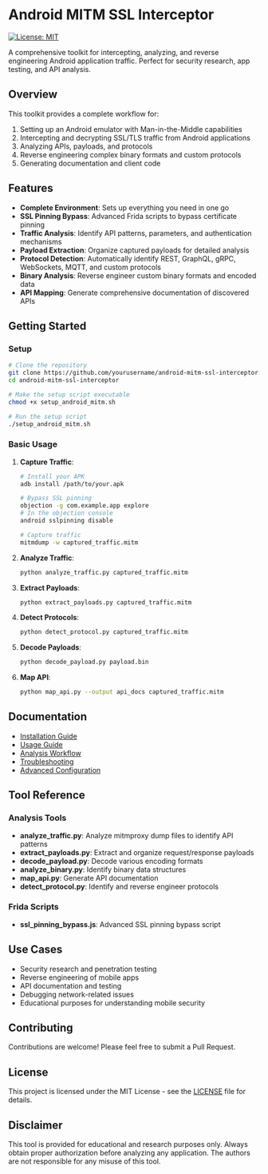 # Android MITM SSL Interceptor

[![License: MIT](https://img.shields.io/badge/License-MIT-yellow.svg)](https://opensource.org/licenses/MIT)

A comprehensive toolkit for intercepting, analyzing, and reverse engineering Android application traffic. Perfect for security research, app testing, and API analysis.

## Overview

This toolkit provides a complete workflow for:

1. Setting up an Android emulator with Man-in-the-Middle capabilities
2. Intercepting and decrypting SSL/TLS traffic from Android applications
3. Analyzing APIs, payloads, and protocols
4. Reverse engineering complex binary formats and custom protocols
5. Generating documentation and client code

## Features

- **Complete Environment**: Sets up everything you need in one go
- **SSL Pinning Bypass**: Advanced Frida scripts to bypass certificate pinning
- **Traffic Analysis**: Identify API patterns, parameters, and authentication mechanisms
- **Payload Extraction**: Organize captured payloads for detailed analysis
- **Protocol Detection**: Automatically identify REST, GraphQL, gRPC, WebSockets, MQTT, and custom protocols
- **Binary Analysis**: Reverse engineer custom binary formats and encoded data
- **API Mapping**: Generate comprehensive documentation of discovered APIs

## Getting Started

### Setup

```bash
# Clone the repository
git clone https://github.com/yourusername/android-mitm-ssl-interceptor.git
cd android-mitm-ssl-interceptor

# Make the setup script executable
chmod +x setup_android_mitm.sh

# Run the setup script
./setup_android_mitm.sh
```

### Basic Usage

1. **Capture Traffic**:
   ```bash
   # Install your APK
   adb install /path/to/your.apk
   
   # Bypass SSL pinning
   objection -g com.example.app explore
   # In the objection console
   android sslpinning disable
   
   # Capture traffic
   mitmdump -w captured_traffic.mitm
   ```

2. **Analyze Traffic**:
   ```bash
   python analyze_traffic.py captured_traffic.mitm
   ```

3. **Extract Payloads**:
   ```bash
   python extract_payloads.py captured_traffic.mitm
   ```

4. **Detect Protocols**:
   ```bash
   python detect_protocol.py captured_traffic.mitm
   ```

5. **Decode Payloads**:
   ```bash
   python decode_payload.py payload.bin
   ```

6. **Map API**:
   ```bash
   python map_api.py --output api_docs captured_traffic.mitm
   ```

## Documentation

- [Installation Guide](docs/INSTALLATION.md)
- [Usage Guide](docs/USAGE.md)
- [Analysis Workflow](docs/ANALYSIS_WORKFLOW.md)
- [Troubleshooting](docs/TROUBLESHOOTING.md)
- [Advanced Configuration](docs/ADVANCED.md)

## Tool Reference

### Analysis Tools

- **analyze_traffic.py**: Analyze mitmproxy dump files to identify API patterns
- **extract_payloads.py**: Extract and organize request/response payloads
- **decode_payload.py**: Decode various encoding formats
- **analyze_binary.py**: Identify binary data structures
- **map_api.py**: Generate API documentation
- **detect_protocol.py**: Identify and reverse engineer protocols

### Frida Scripts

- **ssl_pinning_bypass.js**: Advanced SSL pinning bypass script

## Use Cases

- Security research and penetration testing
- Reverse engineering of mobile apps
- API documentation and testing
- Debugging network-related issues
- Educational purposes for understanding mobile security

## Contributing

Contributions are welcome! Please feel free to submit a Pull Request.

## License

This project is licensed under the MIT License - see the [LICENSE](LICENSE) file for details.

## Disclaimer

This tool is provided for educational and research purposes only. Always obtain proper authorization before analyzing any application. The authors are not responsible for any misuse of this tool.